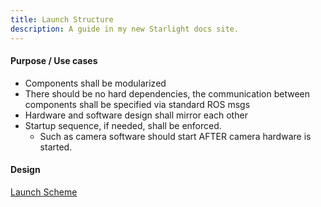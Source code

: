 ```yaml
---
title: Launch Structure
description: A guide in my new Starlight docs site.
---
```

#### Purpose / Use cases
- Components shall be modularized
- There should be no hard dependencies, the communication between components shall be specified via standard ROS msgs
- Hardware and software design shall mirror each other
- Startup sequence, if needed, shall be enforced. 
  - Such as camera software should start AFTER camera hardware is started. 
#### Design
[Launch Scheme](https://n36411s2sqp.larksuite.com/wiki/D6XbwkyITid4PXkm6qMu5RWBslf)